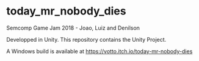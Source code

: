 # today_mr_nobody_dies
Semcomp Game Jam 2018 - Joao, Luiz and Denilson

Developped in Unity.
This repository contains the Unity Project.

A Windows build is available at https://votto.itch.io/today-mr-nobody-dies
